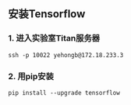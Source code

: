 ## 安装Tensorflow
### 1. 进入实验室Titan服务器
    ssh -p 10022 yehongb@172.18.233.3
### 2. 用pip安装
    pip install --upgrade tensorflow
